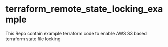 # terraform_remote_state_locking_example
This Repo contain example terraform code to enable AWS S3 based terraform state file locking

